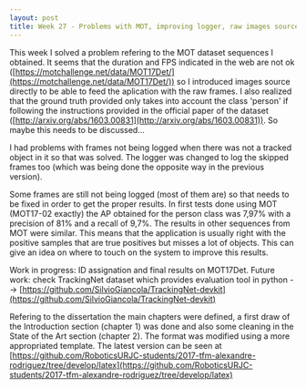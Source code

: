 ```yaml
---
layout: post
title: Week 27 - Problems with MOT, improving logger, raw images source, first concrete results
---
```


This week I solved a problem refering to the MOT dataset sequences I obtained. It seems that the duration and FPS indicated in the web are not ok ([https://motchallenge.net/data/MOT17Det/](https://motchallenge.net/data/MOT17Det/)) so I introduced images source directly to be able to feed the aplication with the raw frames. I also realized that the ground truth provided only takes into account the class 'person' if following the instructions provided in the official paper of the dataset ([http://arxiv.org/abs/1603.00831](http://arxiv.org/abs/1603.00831)). So maybe this needs to be discussed... 

I had problems with frames not being logged when there was not a tracked object in it so that was solved. The logger was changed to log the skipped frames too (which was being done the opposite way in the previous version).

Some frames are still not being logged (most of them are) so that needs to be fixed in order to get the proper results. In first tests done using MOT (MOT17-02 exactly) the AP obtained for the person class was 7,97% with a precision of 81% and a recall of 9,7%. The results in other sequences from MOT were similar. This means that the application is usually right with the positive samples that are true positives but misses a lot of objects. This can give an idea on where to touch on the system to improve this results. 

Work in progress: ID assignation and final results on MOT17Det. Future work: check TrackingNet dataset which provides evaluation tool in python --> [https://github.com/SilvioGiancola/TrackingNet-devkit](https://github.com/SilvioGiancola/TrackingNet-devkit) 

Refering to the dissertation the main chapters were defined, a first draw of the Introduction section (chapter 1) was done and also some cleaning in the State of the Art section (chapter 2). The format was modified using a more appropriated template. The latest version can be seen at [https://github.com/RoboticsURJC-students/2017-tfm-alexandre-rodriguez/tree/develop/latex](https://github.com/RoboticsURJC-students/2017-tfm-alexandre-rodriguez/tree/develop/latex)

